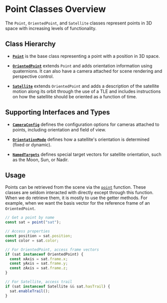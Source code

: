 # Point Classes Overview

The `Point`, `OrientedPoint`, and `Satellite` classes represent points in 3D space with increasing levels of functionality.

## Class Hierarchy

- **[`Point`](/dsl/classes/point)** is the base class representing a point with a position in 3D space.

- **[`OrientedPoint`](/dsl/classes/orientedPoint)** extends `Point` and adds orientation information using quaternions. It can also have a camera attached for scene rendering and perspective control.

- **[`Satellite`](/dsl/classes/satellite)** extends `OrientedPoint` and adds a description of the satellite motion along its orbit through the use of a TLE and includes instructions on how the satellite should be oriented as a function of time.

## Supporting Interfaces and Types

- **[`CameraConfig`](/dsl/classes/cameraConfig)** defines the configuration options for cameras attached to points, including orientation and field of view.

- **[`OrientationMode`](/dsl/classes/orientationMode)** defines how a satellite's orientation is determined (fixed or dynamic).

- **[`NamedTargets`](/dsl/classes/namedTargets)** defines special target vectors for satellite orientation, such as the Moon, Sun, or Nadir.

## Usage

Points can be retrieved from the scene via the [`point`](/dsl/commands/point) function. These classes are seldom interacted with directly except through this function. When we do retrieve them, it is mostly to use the getter methods. For example, when we want the basis vector for the reference frame of an `OrientedPoint`.

```javascript
// Get a point by name
const sat = point("sat");

// Access properties
const position = sat.position;
const color = sat.color;

// For OrientedPoint, access frame vectors
if (sat instanceof OrientedPoint) {
  const xAxis = sat.frame.x;
  const yAxis = sat.frame.y;
  const zAxis = sat.frame.z;
}

// For Satellite, access trail
if (sat instanceof Satellite && sat.hasTrail) {
  sat.enableTrail();
}
```
